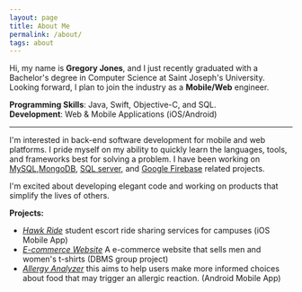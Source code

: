 ```yaml
---
layout: page
title: About Me
permalink: /about/
tags: about
---
```


Hi, my name is **Gregory Jones**, and I just recently graduated with a Bachelor's degree in Computer Science at Saint Joseph's University. Looking forward, I plan to join the industry as a **Mobile/Web** engineer.

**Programming Skills**: Java, Swift, Objective-C, and SQL.  
**Development**:  Web & Mobile Applications (iOS/Android)

--------------------------------------------------



I'm interested in back-end software development for mobile and web platforms. I pride myself on my ability to quickly learn the languages, tools, and frameworks best for solving a problem. I have been working on [MySQL](http://www.mysqltutorial.org),[MongoDB](https://www.mongodb.com/), [SQL server](https://www.microsoft.com/en-us/sql-server/sql-server-2016), and [Google Firebase](https://firebase.google.com) related projects.


I'm excited about developing elegant code and working on products that simplify the lives of others.

**Projects:**

* [*Hawk Ride*](https://github.com/kevinxh/SFU-Commute) student escort ride sharing services for campuses (iOS Mobile App)
* [*E-commerce Website*](https://github.com/kevinxh/eTourney) A e-commerce website that sells men and women's t-shirts (DBMS group project)
* [*Allergy Analyzer*](https://github.com/kevinxh/SFU-Commute) this aims to help users make more informed choices about food that may trigger an allergic reaction. (Android Mobile App)
